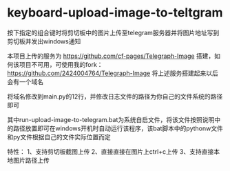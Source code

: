 # keyboard-upload-image-to-teltgram
按下指定的组合键时将剪切板中的图片上传至telegram服务器并将图片地址写到剪切板并发出windows通知

本项目上传的服务为 https://github.com/cf-pages/Telegraph-Image 搭建，如何该项目不可用，可使用我的fork：https://github.com/2424004764/Telegraph-Image
将上述服务搭建起来以后会有一个域名


将域名修改到main.py的12行，并修改日志文件的路径为你自己的文件系统的路径即可


其中run-upload-image-to-telegram.bat为系统自启文件，将该文件按照说明中的路径放置即可在windows开机时自动运行该程序，该bat脚本中的pythonw文件和py文件根据自己的文件实际位置而定


特性：
1、支持剪切板截图上传
2、直接直接在图片上ctrl+c上传
3、支持直接本地图片路径上传
